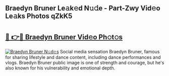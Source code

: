 ## Braedyn Bruner Le𝚊k𝚎d N𝚞𝚍e - Part-Zwy Vid𝚎o Le𝚊ks Photos qZkK5

# <h2><a href="http://fbbm2ho.evod.top/?m=Braedyn+Bruner">🔗 👉🔴 Braedyn Bruner Vid𝚎o Ph𝚘t𝚘s</a></h2>

[![Braedyn Bruner N𝚞d𝚎s](https://i.imgur.com/8V9OHl7.gif)](http://fbbm2ho.evod.top/?m=Braedyn+Bruner)
Social media sensation Braedyn Bruner, famous for sharing lifestyle and dance content, including dance performances and vlogs. Braedyn Bruner public image is one of strength and courage, but he's also known for his vulnerability and emotional depth. 
